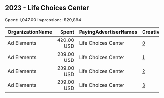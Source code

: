 ## 2023 - Life Choices Center 
Spent: 1,047.00
Impressions: 529,884

|OrganizationName|Spent|PayingAdvertiserNames|CreativeUrls|Impressions|Genders|AgeBrackets|CountryCodes|BillingAddresses|CandidateBallotInformation|
|:---|---:|:---|:---|---:|:---|:---|:---|:---|:---|
|Ad Elements|420.00 USD|Life Choices Center|[0](https://www.snap.com/political-ads/asset/f848a6ba636f6b6ec33ef5c34124599f9df43e0c4a0478e0847858fb124db63c?mediaType=mp4)|192,987|FEMALE|33-|united states|US||
|Ad Elements|209.00 USD|Life Choices Center|[1](https://www.snap.com/political-ads/asset/864b223e1a9e5ef1d6224b79174578a29c268acbed7e30e306d63a916e38aff8?mediaType=png)|124,848|FEMALE|30-|united states|US|Life Choices Center|
|Ad Elements|209.00 USD|Life Choices Center|[2](https://www.snap.com/political-ads/asset/864b223e1a9e5ef1d6224b79174578a29c268acbed7e30e306d63a916e38aff8?mediaType=png)|108,893|FEMALE|30-|united states|US|Life Choices Center|
|Ad Elements|209.00 USD|Life Choices Center|[3](https://www.snap.com/political-ads/asset/d7af5e4675ac699709ebe9f9b13513a8461a1c9b7de62a8c69ba1597b289c47d?mediaType=png)|103,156|FEMALE|32-|united states|US|Life Choices Center|
